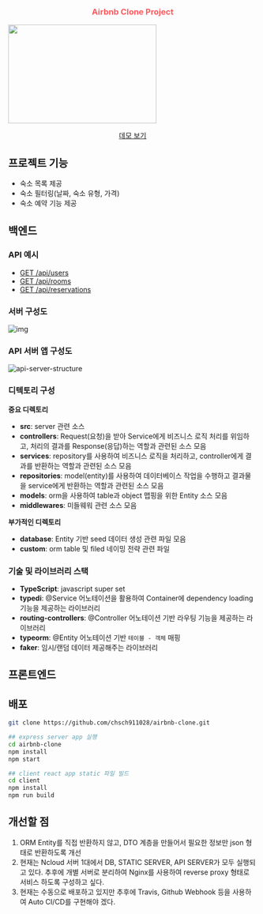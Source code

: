 <h3 style="text-align:center;color:#ff5a5f;">Airbnb Clone Project</h3>
<p algin="center">
  <img src="https://kr.object.ncloudstorage.com/boostcamp-chan/airbnb-clone/airbnb-logo.svg" width="300px" height="200"/>
</p>
<p style="text-align:center;">
  <a href="http://49.236.137.229/">데모 보기</a>
</p>

## 프로젝트 기능

- 숙소 목록 제공
- 숙소 필터링(날짜, 숙소 유형, 가격)
- 숙소 예약 기능 제공

## 백엔드

### API 예시

- [GET /api/users](http://49.236.137.229/api/users)
- [GET /api/rooms](http://49.236.137.229/api/rooms)
- [GET /api/reservations](http://49.236.137.229/api/reservations)

### 서버 구성도

![img](https://kr.object.ncloudstorage.com/boostcamp-chan/airbnb-clone/server-structure.png)

### API 서버 앱 구성도

![api-server-structure](https://kr.object.ncloudstorage.com/boostcamp-chan/airbnb-clone/api-server-app-structure.png)

### 디텍토리 구성

**중요 디렉토리**

- **src**: server 관련 소스
- **controllers**: Request(요청)을 받아 Service에게 비즈니스 로직 처리를 위임하고, 처리의 결과를 Response(응답)하는 역할과 관련된 소스 모음
- **services**: repository를 사용하여 비즈니스 로직을 처리하고, controller에게 결과를 반환하는 역할과 관련된 소스 모음
- **repositories**: model(entity)를 사용하여 데이터베이스 작업을 수행하고 결과물을 service에게 반환하는 역할과 관련된 소스 모음
- **models**: orm을 사용하여 table과 object 맵핑을 위한 Entity 소스 모음
- **middlewares**: 미들웨워 관련 소스 모음

**부가적인 디렉토리**

- **database**: Entity 기반 seed 데이터 생성 관련 파일 모음
- **custom**: orm table 및 filed 네이밍 전략 관련 파일

### 기술 및 라이브러리 스택

- **TypeScript**: javascript super set
- **typedi**: @Service 어노테이션을 활용하여 Container에 dependency loading 기능을 제공하는 라이브러리
- **routing-controllers**: @Controller 어노테이션 기반 라우팅 기능을 제공하는 라이브러리
- **typeorm**: @Entity 어노테이션 기반 `테이블 - 객체` 매핑
- **faker**: 임시/랜덤 데이터 제공해주는 라이브러리

## 프론트엔드

## 배포

```bash
git clone https://github.com/chsch911028/airbnb-clone.git

## express server app 실행
cd airbnb-clone
npm install
npm start

## client react app static 파일 빌드
cd client
npm install
npm run build
```

## 개선할 점

1. ORM Entity를 직접 반환하지 않고, DTO 계층을 만들어서 필요한 정보만 json 형태로 반환하도록 개선
2. 현재는 Ncloud 서버 1대에서 DB, STATIC SERVER, API SERVER가 모두 실행되고 있다. 추후에 개별 서버로 분리하여 Nginx를 사용하여 reverse proxy 형태로 서비스 하도록 구성하고 싶다.
3. 현재는 수동으로 배포하고 있지만 추후에 Travis, Github Webhook 등을 사용하여 Auto CI/CD를 구현해야 겠다.
